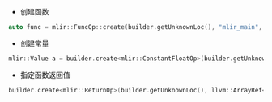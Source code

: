 - 创建函数

```cpp
auto func = mlir::FuncOp::create(builder.getUnknownLoc(), "mlir_main", builder.getFunctionType(llvm::None, llvm::None));
```

- 创建常量

```cpp
mlir::Value a = builder.create<mlir::ConstantFloatOp>(builder.getUnknownLoc(), llvm::APFloat{0.1}, builder.getF64Type());
```

- 指定函数返回值

```cpp
builder.create<mlir::ReturnOp>(builder.getUnknownLoc(), llvm::ArrayRef<mlir::Value>{});
```

